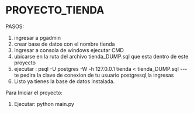 # PROYECTO_TIENDA

PASOS:
1. ingresar a pgadmin
2. crear base de datos con el nombre tienda
3. Ingresar a consola de windows ejecutar CMD
4. ubicarse en la ruta del archivo tienda_DUMP.sql que esta dentro de este proyecto
5. ejecutar :  psql -U postgres -W -h 127.0.0.1 tienda < tienda_DUMP.sql
---te pedira la clave de conexion de tu usuario postgresql,la ingresas
6. Listo ya tienes la base de datos instalada.


Para Iniciar el proyecto:
1. Ejecutar:
   python main.py
